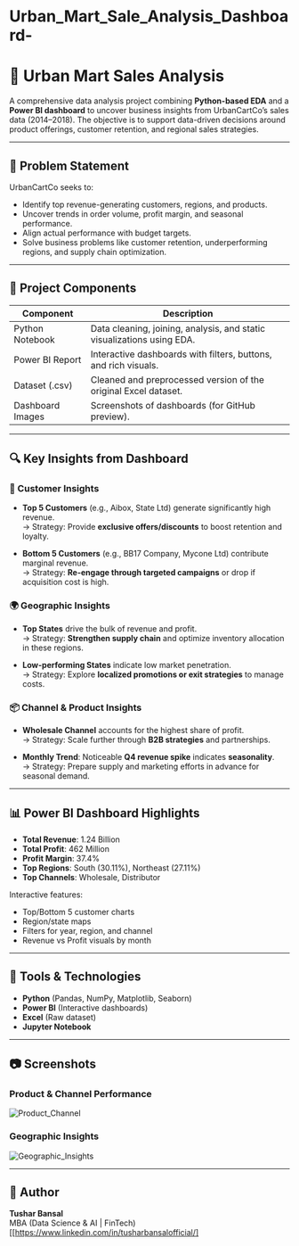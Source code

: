 # Urban_Mart_Sale_Analysis_Dashboard-
# 🛒 Urban Mart Sales Analysis

A comprehensive data analysis project combining **Python-based EDA** and a **Power BI dashboard** to uncover business insights from UrbanCartCo’s sales data (2014–2018). The objective is to support data-driven decisions around product offerings, customer retention, and regional sales strategies.

---

## 📌 Problem Statement

UrbanCartCo seeks to:
- Identify top revenue-generating customers, regions, and products.
- Uncover trends in order volume, profit margin, and seasonal performance.
- Align actual performance with budget targets.
- Solve business problems like customer retention, underperforming regions, and supply chain optimization.

---

## 📁 Project Components

| Component        | Description                                                                 |
|------------------|-----------------------------------------------------------------------------|
| Python Notebook  | Data cleaning, joining, analysis, and static visualizations using EDA.      |
| Power BI Report  | Interactive dashboards with filters, buttons, and rich visuals.             |
| Dataset (.csv)   | Cleaned and preprocessed version of the original Excel dataset.             |
| Dashboard Images | Screenshots of dashboards (for GitHub preview).                             |

---

## 🔍 Key Insights from Dashboard

### 👤 Customer Insights
- **Top 5 Customers** (e.g., Aibox, State Ltd) generate significantly high revenue.  
  → Strategy: Provide **exclusive offers/discounts** to boost retention and loyalty.

- **Bottom 5 Customers** (e.g., BB17 Company, Mycone Ltd) contribute marginal revenue.  
  → Strategy: **Re-engage through targeted campaigns** or drop if acquisition cost is high.

### 🌍 Geographic Insights
- **Top States** drive the bulk of revenue and profit.  
  → Strategy: **Strengthen supply chain** and optimize inventory allocation in these regions.

- **Low-performing States** indicate low market penetration.  
  → Strategy: Explore **localized promotions or exit strategies** to manage costs.

### 📦 Channel & Product Insights
- **Wholesale Channel** accounts for the highest share of profit.  
  → Strategy: Scale further through **B2B strategies** and partnerships.

- **Monthly Trend**: Noticeable **Q4 revenue spike** indicates **seasonality**.  
  → Strategy: Prepare supply and marketing efforts in advance for seasonal demand.

---

## 📊 Power BI Dashboard Highlights

- **Total Revenue**: 1.24 Billion
- **Total Profit**: 462 Million
- **Profit Margin**: 37.4%
- **Top Regions**: South (30.11%), Northeast (27.11%)
- **Top Channels**: Wholesale, Distributor

Interactive features:
- Top/Bottom 5 customer charts
- Region/state maps
- Filters for year, region, and channel
- Revenue vs Profit visuals by month

---

## 🧪 Tools & Technologies

- **Python** (Pandas, NumPy, Matplotlib, Seaborn)
- **Power BI** (Interactive dashboards)
- **Excel** (Raw dataset)
- **Jupyter Notebook**

---

## 📷 Screenshots


### Product & Channel Performance
![Product_Channel](./Screenshot%20(59).png)

### Geographic Insights
![Geographic_Insights](./Screenshot%20(60).png)

---

## 👤 Author

**Tushar Bansal**  
MBA (Data Science & AI | FinTech)  
[[https://www.linkedin.com/in/tusharbansalofficial/]


